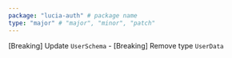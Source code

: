 ```yaml
---
package: "lucia-auth" # package name
type: "major" # "major", "minor", "patch"
---
```


[Breaking] Update `UserSchema` - [Breaking] Remove type `UserData`
